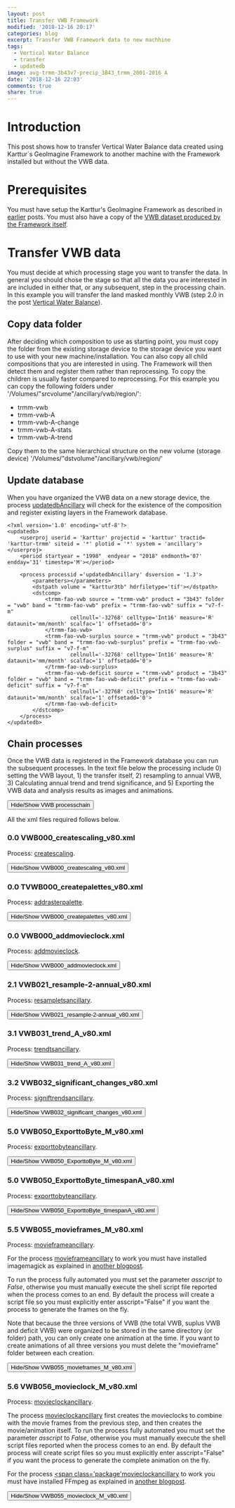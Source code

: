 ```yaml
---
layout: post
title: Transfer VWB Framework
modified: '2018-12-16 20:17'
categories: blog
excerpt: Transfer VWB Framework data to new machhine
tags:
  - Vertical Water Balance
  - transfer
  - updatedb
image: avg-trmm-3b43v7-precip_3B43_trmm_2001-2016_A
date: '2018-12-16 22:03'
comments: true
share: true
---
```

<script src="https://karttur.github.io/common/assets/js/karttur/togglediv.js"></script>
# Introduction

This post shows how to transfer Vertical Water Balance data created using Karttur´s GeoImagine Framework to another machine with the Framework installed but without the VWB data.

# Prerequisites

You must have setup the Karttur's GeoImagine Framework as described in [earlier](../blog-import-project-eclipse/) posts. You must also have a copy of the [VWB dataset produced by the Framework itself](../blog-VWB/).  

# Transfer VWB data

You must decide at which processing stage you want to transfer the data. In general you should chose the stage so that all the data you are interested in are included in either that, or any subsequent, step in the processing chain. In this example you will transfer the land masked monthly VWB (step 2.0 in the post [Vertical Water Balance](../blog-VWB/)).

## Copy data folder

After deciding which composition to use as starting point, you must copy the folder from the existing storage device to the storage device you want to use with your new machine/installation. You can also copy all child compositions that you are interested in using. The Framework will then detect them and register them rather than reprocessing. To copy the children is usually faster compared to reprocessing. For this example you can copy the following folders under '/Volumes/"srcvolume"/ancillary/vwb/region/':

- trmm-vwb
- trmm-vwb-A
- trmm-vwb-A-change
- trmm-vwb-A-stats
- trmm-vwb-A-trend

Copy them to the same hierarchical structure on the new volume (storage device) '/Volumes/"dstvolume"/ancillary/vwb/region/'

## Update database

When you have organized the VWB data on a new storage device, the process [<span class='package'>updatedbAncillary</span>](../../subprocess/subproc-updatedbAncillary/) will check for the existence of the composition and register existing layers in the Framework database.

```
<?xml version='1.0' encoding='utf-8'?>
<updatedb>
	<userproj userid = 'karttur' projectid = 'karttur' tractid= 'karttur-trmm' siteid = '*' plotid = '*' system = 'ancillary'></userproj>
	<period startyear = "1998"  endyear = "2018" endmonth='07' endday='31' timestep='M'></period>

	<process processid ='updatedbAncillary' dsversion = '1.3'>
		<parameters></parameters>
		<dstpath volume = "karttur3tb" hdrfiletype='tif'></dstpath>
		<dstcomp>
			<trmm-fao-vwb source = "trmm-vwb" product = "3b43" folder = "vwb" band = "trmm-fao-vwb" prefix = "trmm-fao-vwb" suffix = "v7-f-m"
					cellnull='-32768' celltype='Int16' measure='R' dataunit='mm/month' scalfac='1' offsetadd='0'>
			</trmm-fao-vwb>
			<trmm-fao-vwb-surplus source = "trmm-vwb" product = "3b43" folder = "vwb" band = "trmm-fao-vwb-surplus" prefix = "trmm-fao-vwb-surplus" suffix = "v7-f-m"
					cellnull='-32768' celltype='Int16' measure='R' dataunit='mm/month' scalfac='1' offsetadd='0'>
			</trmm-fao-vwb-surplus>
			<trmm-fao-vwb-deficit source = "trmm-vwb" product = "3b43" folder = "vwb" band = "trmm-fao-vwb-deficit" prefix = "trmm-fao-vwb-deficit" suffix = "v7-f-m"
					cellnull='-32768' celltype='Int16' measure='R' dataunit='mm/month' scalfac='1' offsetadd='0'>
			</trmm-fao-vwb-deficit>
		</dstcomp>
	</process>
</updatedb>
```

## Chain processes

Once the VWB data is registered in the Framework database you can run the subsequent processes. In the text file below the processing include 0) setting the VWB layout, 1) the transfer itself, 2) resampling to annual VWB, 3) Calculating annual trend and trend significance, and 5) Exporting the VWB data and analysis results as images and animations.

<button id= "toggleprocesschain" onclick="hiddencode('processchain')">Hide/Show VWB processchain</button>

<div id="processchain" style="display:none">

{% capture text-capture %}
{% raw %}

```
##### VWB TRANSFER #####

#Uncomment the processes you want to run by removing the "#"

# 0.0 Create scaling
#VWB000_createscaling_v80.xml

# 0.0 Create palettes
#VWB000_createpalettes_v80.xml

# 0.0 Add movieclock
#VWB000_addmovieclock.xml

# 1.3 Update db
#VWB013_udatedb_v80.xml

# 2.1 Resample to annual
#VWB021_resample-2-annual_v80.xml

# 3.1 Annual trend
#VWB031_trend_A_v80.xml

# 3.2 Get regions with significant trends
#VWB032_significant_changes_v80.xml

# 5.0 Export to byte with colored palettes
#VWB050_ExporttoByte_M_v80.xml
#VWB050_ExporttoByte_VWB-timespanA_v80.xml

# 5.5 Create movieframes
# For fully automated processing you need to set parameter "asscript" to False
#VWB055_movieframes_M_v80.xml
#If you set the parameter "asscript" to True (= default),
#you have to execute the shell script file reported by the process
#"volume"/movieclock/export/trmm-vwb/region/vwb/trmm/movieframes/movieframes_trmm-fao-vwb.sh

# 5.6 Create movieclock
# For fully automated processing you need to set parameter "asscript" to False
#VWB056_movieclock_M_v80.xml
#If you set the parameter "asscript" to True (= default),
#you have to execute the shell script file reported by the process
#"volume"/movieclock/export/trmm-vwb/region/vwb/trmm/frames/frame_trmm-fao-vwb.sh
#"volume"/movieclock/export/trmm-vwb/region/vwb/trmm/movie/movie_trmm-fao-vwb.sh
```
{% endraw %}
{% endcapture %}
{% include widgets/toggle-code.html  toggle-text=text-capture  %}
</div>

All the xml files required follows below.

### 0.0 VWB000_createscaling_v80.xml

Process: [<span class='package'>createscaling</span>](../../subprocess/subproc-createscaling/).

<button id= "togglecreatescaling" onclick="hiddencode('createscaling')">Hide/Show VWB000_createscaling_v80.xml</button>

<div id="createscaling" style="display:none">

{% capture text-capture %}
{% raw %}

```
<?xml version='1.0' encoding='utf-8'?>
<scaling>
	<userproj userid = 'karttur' projectid = 'karttur' tractid= 'karttur' siteid = '*' plotid = '*' system = 'system'></userproj>

	<!-- Create scaling -->

	<!-- VWB monthly -->
	<process processid = 'createscaling' version = '1.3'>
		<overwrite>True</overwrite>
		<parameters power = '0.75' scalefac='0.8' mirror0='True'></parameters>		
		<comp id = '1' source = "trmm-vwb" product = "3b43" folder = "vwb" band = "trmm-fao-vwb" prefix = "trmm-fao-vwb" suffix = "v7-f-m"></comp>    	
		<comp id = '2' source = "trmm-vwb" product = "3b43" folder = "vwb" band = "trmm-fao-vwb-surplus" prefix = "trmm-fao-vwb-surplus" suffix = "v7-f-m"></comp>
		<comp id = '3' source = "trmm-vwb" product = "3b43" folder = "vwb" band = "trmm-fao-vwb-deficit" prefix = "trmm-fao-vwb-deficit" suffix = "v7-f-m"></comp>
	</process>

	<!-- VWB annual -->
	<process processid = 'createscaling' version = '1.3'>
		<overwrite>True</overwrite>
		<parameters power = '0.75' scalefac='0.15' mirror0='True'></parameters>		
		<comp id = '1' source = "trmm-vwb" product = "3b43" folder = "vwb-A-stats" band = "avg-trmm-fao-vwb" prefix = "avg-trmm-fao-vwb" suffix = "v7-f-m"></comp>    	
		<comp id = '2' source = "trmm-vwb" product = "3b43" folder = "vwb-A-stats" band = "avg-trmm-fao-vwb-surplus" prefix = "avg-trmm-fao-vwb-surplus" suffix = "v7-f-m-A"></comp>    	
		<comp id = '3' source = "trmm-vwb" product = "3b43" folder = "vwb-A-stats" band = "avg-trmm-fao-vwb-deficit" prefix = "avg-trmm-fao-vwb-deficit" suffix = "v7-f-m-A"></comp>
		<comp id = '4' source = "trmm-vwb" product = "3b43" folder = "vwb-A-trend" band = "ols-ic-trmm-fao-vwb" prefix = "ols-ic-trmm-fao-vwb" suffix = "v7-f-m"></comp>    	
		<comp id = '5' source = "trmm-vwb" product = "3b43" folder = "vwb-A-trend" band = "ols-ic-trmm-fao-vwb-surplus" prefix = "ols-ic-trmm-fao-vwb-surplus" suffix = "v7-f-m-A"></comp>    	
		<comp id = '6' source = "trmm-vwb" product = "3b43" folder = "vwb-A-trend" band = "ols-ic-trmm-fao-vwb-deficit" prefix = "ols-ic-trmm-fao-vwb-deficit" suffix = "v7-f-m-A"></comp>
		<comp id = '7' source = "trmm-vwb" product = "3b43" folder = "vwb-A-trend" band = "ts-ic-trmm-fao-vwb" prefix = "ts-ic-trmm-fao-vwb" suffix = "v7-f-m"></comp>    	
		<comp id = '8' source = "trmm-vwb" product = "3b43" folder = "vwb-A-trend" band = "ts-ic-trmm-fao-vwb-surplus" prefix = "ts-ic-trmm-fao-vwb-surplus" suffix = "v7-f-m-A"></comp>    	
		<comp id = '9' source = "trmm-vwb" product = "3b43" folder = "vwb-A-trend" band = "ts-ic-trmm-fao-vwb-deficit" prefix = "ts-ic-trmm-fao-vwb-deficit" suffix = "v7-f-m-A"></comp>
	</process>

	<!-- VWB annual std and rmse -->
	<process processid = 'createscaling' version = '1.3'>
		<overwrite>True</overwrite>
		<parameters power = '0.75' scalefac='0.8' mirror0='True'></parameters>		
		<comp id = '1' source = "trmm-vwb" product = "3b43" folder = "vwb-A-stats" band = "std-trmm-fao-vwb" prefix = "avg-trmm-fao-vwb" suffix = "v7-f-m"></comp>    	
		<comp id = '2' source = "trmm-vwb" product = "3b43" folder = "vwb-A-stats" band = "std-trmm-fao-vwb-surplus" prefix = "avg-trmm-fao-vwb-surplus" suffix = "v7-f-m-A"></comp>    	
		<comp id = '3' source = "trmm-vwb" product = "3b43" folder = "vwb-A-stats" band = "std-trmm-fao-vwb-deficit" prefix = "avg-trmm-fao-vwb-deficit" suffix = "v7-f-m-A"></comp>
		<comp id = '4' source = "trmm-vwb" product = "3b43" folder = "vwb-A-trend" band = "ols-rmse-trmm-fao-vwb" prefix = "avg-trmm-fao-vwb" suffix = "v7-f-m"></comp>    	
		<comp id = '5' source = "trmm-vwb" product = "3b43" folder = "vwb-A-trend" band = "ols-rmse-trmm-fao-vwb-surplus" prefix = "avg-trmm-fao-vwb-surplus" suffix = "v7-f-m-A"></comp>    	
		<comp id = '6' source = "trmm-vwb" product = "3b43" folder = "vwb-A-trend" band = "ols-rmse-trmm-fao-vwb-deficit" prefix = "avg-trmm-fao-vwb-deficit" suffix = "v7-f-m-A"></comp>
	</process>

	<!-- VWB mannkendall Z-->
	<process processid = 'createscaling' version = '1.3'>
		<overwrite>True</overwrite>
		<parameters scalefac='40' offsetadd='125' ></parameters>			
		<comp id = '1' source = "trmm-vwb" product = "3b43" folder = "vwb-A-trend" band = "mk-z-trmm-fao-vwb" prefix = "mk-z-trmm-fao-vwb" suffix = "v7-f-A"></comp>
		<comp id = '2' source = "trmm-vwb" product = "3b43" folder = "vwb-A-trend" band = "mk-z-trmm-fao-vwb-surplus" prefix = "mk-z-trmm-fao-vwb-surplus" suffix = "v7-f-m-A"></comp>
		<comp id = '3' source = "trmm-vwb" product = "3b43" folder = "vwb-A-trend" band = "mk-z-trmm-fao-vwb-deficit" prefix = "mk-z-trmm-fao-vwb-deficit" suffix = "v7-f-m-A"></comp>
	</process>

	<!-- VWB r2-->
	<process processid = 'createscaling' version = '1.3'>
		<overwrite>True</overwrite>
		<parameters scalefac='100'></parameters>			
		<comp id = '1' source = "trmm-vwb" product = "3b43" folder = "vwb-A-trend" band = "ols-r2-trmm-fao-vwb" prefix = "ols-r2-trmm-fao-vwb" suffix = "v7-f-A"></comp>
		<comp id = '2' source = "trmm-vwb" product = "3b43" folder = "vwb-A-trend" band = "ols-r2-trmm-fao-vwb-surplus" prefix = "ols-r2-trmm-fao-vwb-surplus" suffix = "v7-f-m-A"></comp>
		<comp id = '3' source = "trmm-vwb" product = "3b43" folder = "vwb-A-trend" band = "ols-r2-trmm-fao-vwb-deficit" prefix = "ols-r2-trmm-fao-vwb-deficit" suffix = "v7-f-m-A"></comp>
	</process>

	<!-- VWB slope mm/year-->
	<process processid = 'createscaling' version = '1.3'>
		<overwrite>True</overwrite>
		<parameters mirror0='True' power='0.75' scalefac='2'></parameters>
		<comp id = '1' source = "trmm-vwb" product = "3b43" folder = "vwb-A-trend" band = "ts-mdsl-trmm-fao-vwb" prefix = "ts-mdsl-trmm-fao-vwb" suffix = "v7-f-m-A"></comp>
		<comp id = '2' source = "trmm-vwb" product = "3b43" folder = "vwb-A-trend" band = "ts-losl-trmm-fao-vwb" prefix = "ts-losl-ttrmm-fao-vwb" suffix = "v7-f-m-A"></comp>
		<comp id = '3' source = "trmm-vwb" product = "3b43" folder = "vwb-A-trend" band = "ts-hisl-trmm-fao-vwb" prefix = "ts-hisl-ttrmm-fao-vwb" suffix = "v7-f-m-A"></comp>
		<comp id = '4' source = "trmm-vwb" product = "3b43" folder = "vwb-A-trend" band = "ols-sl-trmm-fao-vwb" prefix = "ols-sl-trmm-fao-vwb" suffix = "v7-f-m-A"></comp>    	
		<comp id = '5' source = "trmm-vwb" product = "3b43" folder = "vwb-A-trend" band = "ts-mdsl-trmm-fao-vwb-deficit" prefix = "ts-mdsl-trmm-fao-vwb-deficit" suffix = "v7-f-m-A"></comp>
		<comp id = '6' source = "trmm-vwb" product = "3b43" folder = "vwb-A-trend" band = "ts-losl-trmm-fao-vwb-deficit" prefix = "ts-losl-ttrmm-fao-vwb-deficit" suffix = "v7-f-m-A"></comp>
		<comp id = '7' source = "trmm-vwb" product = "3b43" folder = "vwb-A-trend" band = "ts-hisl-trmm-fao-vwb-deficit" prefix = "ts-hisl-ttrmm-fao-vwb-deficit" suffix = "v7-f-m-A"></comp>
		<comp id = '8' source = "trmm-vwb" product = "3b43" folder = "vwb-A-trend" band = "ols-sl-trmm-fao-vwb-deficit" prefix = "ols-sl-trmm-fao-vwb-deficit" suffix = "v7-f-m-A"></comp>
		<comp id = '9' source = "trmm-vwb" product = "3b43" folder = "vwb-A-trend" band = "ts-mdsl-trmm-fao-vwb-surplus" prefix = "ts-mdsl-trmm-fao-vwb-surplus" suffix = "v7-f-m-A"></comp>
		<comp id = '10' source = "trmm-vwb" product = "3b43" folder = "vwb-A-trend" band = "ts-losl-trmm-fao-vwb-surplus" prefix = "ts-losl-ttrmm-fao-vwb-surplus" suffix = "v7-f-m-A"></comp>
		<comp id = '11' source = "trmm-vwb" product = "3b43" folder = "vwb-A-trend" band = "ts-hisl-trmm-fao-vwb-surplus" prefix = "ts-hisl-ttrmm-fao-vwb-surplus" suffix = "v7-f-m-A"></comp>
		<comp id = '12' source = "trmm-vwb" product = "3b43" folder = "vwb-A-trend" band = "ols-sl-trmm-fao-vwb-surplus" prefix = "ols-sl-trmm-fao-vwb-surplus" suffix = "v7-f-m-A"></comp>
	</process>

	<!-- VWB change -->
	<process processid = 'createscaling' version = '1.3'>
		<overwrite>True</overwrite>
		<parameters power='0.75' scalefac='0.3' mirror0='True'></parameters>
		<comp id = '1' source = "trmm-vwb" product = "3b43" folder = "vwb-A-change" band = "trmm-fao-vwb-change" prefix = "trmm-fao-vwb-change" suffix = "model-v7-f-m-A"></comp>
		<comp id = '2' source = "trmm-vwb" product = "3b43" folder = "vwb-A-change" band = "trmm-fao-vwb-surplus-change" prefix = "trmm-fao-vwb-surplus-change" suffix = "model-v7-f-m-A"></comp>
		<comp id = '3' source = "trmm-vwb" product = "3b43" folder = "vwb-A-change" band = "trmm-fao-vwb-deficit-change" prefix = "trmm-fao-vwb-deficit-change" suffix = "model-v7-f-m-A"></comp>
	</process>

	<!-- VWB change -->
	<process processid = 'createscaling' version = '1.3'>
		<overwrite>True</overwrite>
		<parameters power='0.75' scalefac='3' mirror0='True'></parameters>
		<comp id = '1' source = "trmm" product = "3b43" folder = "vwb-A-change" band = "trmm-fao-vwb-delta" prefix = "trmm-fao-vwb-delta" suffix = "slope@p-v7-f-m-A"></comp>
		<comp id = '2' source = "trmm" product = "3b43" folder = "vwb-A-change" band = "trmm-fao-vwb-surplus-delta" prefix = "trmm-fao-vwb-surplus-delta" suffix = "slope@p-v7-f-m-A"></comp>
		<comp id = '3' source = "trmm" product = "3b43" folder = "vwb-A-change" band = "trmm-fao-vwb-deficit-delta" prefix = "trmm-fao-vwb-deficit-delta" suffix = "slope@p-v7-f-m-A"></comp>
	</process>
</scaling>
```
{% endraw %}
{% endcapture %}
{% include widgets/toggle-code.html  toggle-text=text-capture  %}
</div>

### 0.0 TVWB000_createpalettes_v80.xml

Process: [<span class='package'>addrasterpalette</span>](../../subprocess/subproc-addrasterpalette/).

<button id= "togglecreatepalettes" onclick="hiddencode('createpalettes')">Hide/Show VWB000_createpalettes_v80.xml</button>

<div id="createpalettes" style="display:none">

{% capture text-capture %}
{% raw %}
```
<?xml version='1.0' encoding='utf-8'?>
<palette>
	<userproj userid = 'karttur' projectid = 'karttur' tractid= 'karttur' siteid = '*' plotid = '*' system = 'system'></userproj>

	<!-- addrasterpalette VWB-->
	<process processid = 'addrasterpalette'>
		<overwrite>Y</overwrite>
		<delete>N</delete>
		<parameters compid= 'NA' palette = 'vwb'>
			<setcolor id = '0' red = '103' green ='0' blue='31' alpha ='0' label='strongly neg' hint='strongly significant negative trend' ></setcolor>			
			<setcolor id = '25' red = '178' green ='24' blue='43' alpha ='0' label='neg' hint='significant negative' ></setcolor>			
			<setcolor id = '50' red = '214' green ='96' blue='77' alpha ='0' label='non significant' hint='non significant negative trend' ></setcolor>			
			<setcolor id = '75' red = '244' green ='165' blue='130' alpha ='0' label='no trend' hint='no trend' ></setcolor>
			<setcolor id = '100' red = '253' green ='219' blue='199' alpha ='0' label='non significant' hint='non significant positive trend' ></setcolor>
			<setcolor id = '125' red = '224' green ='224' blue='224' alpha ='0' label='max npv' hint='strongly significant positive trend' ></setcolor>
			<setcolor id = '150' red = '202' green ='219' blue='253' alpha ='0' label='strongly neg' hint='strongly significant negative trend' ></setcolor>			
			<setcolor id = '175' red = '146' green ='197' blue='222' alpha ='0' label='neg' hint='significant negative' ></setcolor>			
			<setcolor id = '200' red = '67' green ='147' blue='195' alpha ='0' label='non significant' hint='non significant negative trend' ></setcolor>			
			<setcolor id = '225' red = '33' green ='102' blue='173' alpha ='0' label='no trend' hint='no trend' ></setcolor>
			<setcolor id = '250' red = '5' green ='48' blue='97' alpha ='0' label='non significant' hint='non significant positive trend' ></setcolor>
			<setcolor id = '253' red = '245' green ='237' blue='182' alpha ='0' label='unused' hint='NA' ></setcolor>
			<setcolor id = '254' red = '32' green ='32' blue='32' alpha ='255' label='frame' hint='frame' ></setcolor>
			<setcolor id = '255' red = '250' green ='250' blue='250' alpha ='255' label='255' hint='no data' ></setcolor>
		</parameters>			
	</process>

	<process processid = 'addrasterpalette'>
		<overwrite>Y</overwrite>
		<delete>N</delete>
		<parameters compid= 'NA' palette = 'vwbinvert'>
			<setcolor id = '250' red = '103' green ='0' blue='31' alpha ='0' label='strongly neg' hint='strongly significant negative trend' ></setcolor>			
			<setcolor id = '225' red = '178' green ='24' blue='43' alpha ='0' label='neg' hint='significant negative' ></setcolor>			
			<setcolor id = '200' red = '214' green ='96' blue='77' alpha ='0' label='non significant' hint='non significant negative trend' ></setcolor>			
			<setcolor id = '175' red = '244' green ='165' blue='130' alpha ='0' label='no trend' hint='no trend' ></setcolor>
			<setcolor id = '150' red = '253' green ='219' blue='199' alpha ='0' label='non significant' hint='non significant positive trend' ></setcolor>
			<setcolor id = '125' red = '224' green ='224' blue='224' alpha ='0' label='max npv' hint='strongly significant positive trend' ></setcolor>
			<setcolor id = '100' red = '202' green ='219' blue='253' alpha ='0' label='strongly neg' hint='strongly significant negative trend' ></setcolor>			
			<setcolor id = '75' red = '146' green ='197' blue='222' alpha ='0' label='neg' hint='significant negative' ></setcolor>			
			<setcolor id = '50' red = '67' green ='147' blue='195' alpha ='0' label='non significant' hint='non significant negative trend' ></setcolor>			
			<setcolor id = '25' red = '33' green ='102' blue='173' alpha ='0' label='no trend' hint='no trend' ></setcolor>
			<setcolor id = '0' red = '5' green ='48' blue='97' alpha ='0' label='non significant' hint='non significant positive trend' ></setcolor>
			<setcolor id = '253' red = '245' green ='237' blue='182' alpha ='0' label='unused' hint='NA' ></setcolor>
			<setcolor id = '254' red = '32' green ='32' blue='32' alpha ='255' label='frame' hint='frame' ></setcolor>
			<setcolor id = '255' red = '250' green ='250' blue='250' alpha ='255' label='255' hint='no data' ></setcolor>
		</parameters>			
	</process>

	<process processid = 'addrasterpalette'>
		<overwrite>Y</overwrite>
		<delete>N</delete>
		<parameters compid= 'NA' palette = 'VWBdeficit'>
			<setcolor id = '0' red = '224' green ='224' blue='224' alpha ='0' label='max npv' hint='strongly significant positive trend' ></setcolor>
			<setcolor id = '50' red = '253' green ='219' blue='199' alpha ='0' label='non significant' hint='non significant positive trend' ></setcolor>
			<setcolor id = '100' red = '244' green ='165' blue='130' alpha ='0' label='no trend' hint='no trend' ></setcolor>
			<setcolor id = '150' red = '214' green ='96' blue='77' alpha ='0' label='non significant' hint='non significant negative trend' ></setcolor>			
			<setcolor id = '200' red = '178' green ='24' blue='43' alpha ='0' label='neg' hint='significant negative' ></setcolor>			
			<setcolor id = '250' red = '103' green ='0' blue='31' alpha ='0' label='strongly neg' hint='strongly significant negative trend' ></setcolor>																				
			<setcolor id = '253' red = '245' green ='237' blue='182' alpha ='0' label='dry (0)' hint='completely dry' ></setcolor>
			<setcolor id = '254' red = '32' green ='32' blue='32' alpha ='255' label='frame' hint='frame' ></setcolor>
			<setcolor id = '255' red = '0' green ='0' blue='0' alpha ='255' label='255' hint='no data' ></setcolor>
		</parameters>			
	</process>

	<process processid = 'addrasterpalette'>
		<overwrite>Y</overwrite>
		<delete>N</delete>
		<parameters compid= 'NA' palette = 'VWBsurplus'>
			<setcolor id = '0' red = '224' green ='224' blue='224' alpha ='0' label='max npv' hint='strongly significant positive trend' ></setcolor>
			<setcolor id = '50' red = '202' green ='219' blue='253' alpha ='0' label='strongly neg' hint='strongly significant negative trend' ></setcolor>			
			<setcolor id = '100' red = '146' green ='197' blue='222' alpha ='0' label='neg' hint='significant negative' ></setcolor>			
			<setcolor id = '150' red = '67' green ='147' blue='195' alpha ='0' label='non significant' hint='non significant negative trend' ></setcolor>			
			<setcolor id = '200' red = '33' green ='102' blue='173' alpha ='0' label='no trend' hint='no trend' ></setcolor>
			<setcolor id = '250' red = '5' green ='48' blue='97' alpha ='0' label='non significant' hint='non significant positive trend' ></setcolor>
			<setcolor id = '253' red = '245' green ='237' blue='182' alpha ='0' label='dry (0)' hint='completely dry' ></setcolor>
			<setcolor id = '254' red = '32' green ='32' blue='32' alpha ='255' label='frame' hint='frame' ></setcolor>
			<setcolor id = '255' red = '0' green ='0' blue='0' alpha ='255' label='255' hint='no data' ></setcolor>
		</parameters>			
	</process>

	<process processid = 'addrasterpalette'>
		<overwrite>Y</overwrite>
		<delete>N</delete>
		<parameters compid= 'NA' palette = 'VWBstd'>
			<setcolor id = '0' red = '224' green ='224' blue='224' alpha ='0' label='max npv' hint='strongly significant positive trend' ></setcolor>
			<setcolor id = '50' red = '202' green ='219' blue='253' alpha ='0' label='strongly neg' hint='strongly significant negative trend' ></setcolor>			
			<setcolor id = '100' red = '146' green ='197' blue='222' alpha ='0' label='neg' hint='significant negative' ></setcolor>			
			<setcolor id = '150' red = '67' green ='147' blue='195' alpha ='0' label='non significant' hint='non significant negative trend' ></setcolor>			
			<setcolor id = '200' red = '33' green ='102' blue='173' alpha ='0' label='no trend' hint='no trend' ></setcolor>
			<setcolor id = '250' red = '5' green ='48' blue='97' alpha ='0' label='non significant' hint='non significant positive trend' ></setcolor>
			<setcolor id = '253' red = '245' green ='237' blue='182' alpha ='0' label='dry (0)' hint='completely dry' ></setcolor>
			<setcolor id = '254' red = '32' green ='32' blue='32' alpha ='255' label='frame' hint='frame' ></setcolor>
			<setcolor id = '255' red = '0' green ='0' blue='0' alpha ='255' label='255' hint='no data' ></setcolor>
		</parameters>			
	</process>

</palette>
```
{% endraw %}
{% endcapture %}
{% include widgets/toggle-code.html  toggle-text=text-capture  %}
</div>

### 0.0 VWB000_addmovieclock.xml

Process: [<span class='package'>addmovieclock</span>](../../subprocess/subproc-addmovieclock/).

<button id= "toggleaddmovieclock" onclick="hiddencode('addmovieclock')">Hide/Show VWB000_addmovieclock.xml</button>

<div id="addmovieclock" style="display:none">

{% capture text-capture %}
{% raw %}

```
<?xml version='1.0' encoding='utf-8'?>
<movieclock>
	<userproj userid = 'karttur' projectid = 'karttur' tractid= 'karttur' siteid = '*' plotid = '*' system = 'system'></userproj>
	<path></path>

	<!--  Add movieclock -->
	<process processid = 'addmovieclock'>
		<overwrite>Y</overwrite>
		<delete>N</delete>
		<parameters name = 'vwb'>
		</parameters>
	</process>
</movieclock>
```
{% endraw %}
{% endcapture %}
{% include widgets/toggle-code.html  toggle-text=text-capture  %}
</div>

### 2.1 VWB021_resample-2-annual_v80.xml

Process: [<span class='package'>resampletsancillary</span>](../../subprocess/subproc-resampletsancillary/).

<button id= "togglearesamplets" onclick="hiddencode('resamplets')">Hide/Show VWB021_resample-2-annual_v80.xml</button>

<div id="resamplets" style="display:none">

{% capture text-capture %}
{% raw %}
```
<?xml version='1.0' encoding='utf-8'?>
<runprocess>

	<userproj userid = 'karttur' projectid = 'karttur' tractid= 'karttur-trmm' siteid = '*' plotid = '*' system = 'ancillary'></userproj>
	<period startyear = "1998" endyear = "2017" timestep='M'></period>

	<!-- Resample to annual-->
	<process processid = 'resampletsancillary' version = '1.3'>
		<overwrite>False</overwrite>
		<parameters method = 'sum' targettimestep = 'A' ></parameters>
		<srcpath volume = "karttur3tb" hdrfiletype = 'tif' datfiletype = 'tif'></srcpath>
		<dstpath volume = "karttur3tb" hdrfiletype = 'tif' datfiletype = 'tif'></dstpath>
		<srccomp>
			<trmm-fao-vwb source = "trmm-vwb" product = "3b43" folder = "vwb" band = "trmm-fao-vwb" prefix = "trmm-fao-vwb" suffix = "v7-f-m" timestep='M'>
			</trmm-fao-vwb>
		</srccomp>
		<dstcomp>
			<trmm-fao-vwb band = "trmm-fao-vwb" suffix = "auto" dataunit = 'mm/yr' timestep='A'>
			</trmm-fao-vwb>
		</dstcomp>
	</process>

	<!-- Resample to annual-->
	<process processid = 'resampletsancillary' version = '1.3'>
		<overwrite>False</overwrite>
		<parameters method = 'sum' targettimestep = 'A' ></parameters>
		<srcpath volume = "karttur3tb" hdrfiletype = 'tif' datfiletype = 'tif'></srcpath>
		<dstpath volume = "karttur3tb" hdrfiletype = 'tif' datfiletype = 'tif'></dstpath>
		<srccomp>
			<trmm-fao-vwb-surplus source = "trmm-vwb" product = "3b43" folder = "vwb" band = "trmm-fao-vwb-surplus" prefix = "trmm-fao-vwb-surplus" suffix = "v7-f-m" timestep='M'>
			</trmm-fao-vwb-surplus>
		</srccomp>
		<dstcomp>
			<trmm-fao-vwb-surplus band = "trmm-fao-vwb-surplus" suffix = "auto" dataunit = 'mm/yr' timestep='A'>
			</trmm-fao-vwb-surplus>
		</dstcomp>
	</process>

	<!-- Resample to annual-->
	<process processid = 'resampletsancillary' version = '1.3'>
		<overwrite>False</overwrite>
		<parameters method = 'sum' targettimestep = 'A' ></parameters>
		<srcpath volume = "karttur3tb" hdrfiletype = 'tif' datfiletype = 'tif'></srcpath>
		<dstpath volume = "karttur3tb" hdrfiletype = 'tif' datfiletype = 'tif'></dstpath>
		<srccomp>
			<trmm-fao-vwb-deficit source = "trmm-vwb" product = "3b43" folder = "vwb" band = "trmm-fao-vwb-deficit" prefix = "trmm-fao-vwb-deficit" suffix = "v7-f-m" timestep='M'>
			</trmm-fao-vwb-deficit>
		</srccomp>
		<dstcomp>
			<trmm-fao-vwb-deficit band = "trmm-fao-vwb-deficit" suffix = "auto" dataunit = 'mm/yr' timestep='A'>
			</trmm-fao-vwb-deficit>
		</dstcomp>
	</process>

</runprocess>
```
{% endraw %}
{% endcapture %}
{% include widgets/toggle-code.html  toggle-text=text-capture  %}
</div>

### 3.1 VWB031_trend_A_v80.xml

Process: [<span class='package'>trendtsancillary</span>](../../subprocess/subproc-trendtsancillary/).

<button id= "toggletrendts" onclick="hiddencode('trendts')">Hide/Show VWB031_trend_A_v80.xml</button>

<div id="trendts" style="display:none">

{% capture text-capture %}
{% raw %}
```
<?xml version='1.0' encoding='utf-8'?>
<trendts>
	<userproj userid = 'karttur' projectid = 'karttur' tractid= 'karttur-trmm' siteid = '*' plotid = '*' system = 'ancillary'></userproj>
	<period startyear = "1998" endyear = "2017" timestep='A'></period>

	<!-- seasonaltrendcorr annual indexes and trends-->
	<process processid = 'trendtsancillary' version = '1.3'>
		<parameters method = 'avg' ></parameters>
		<srcpath volume = "karttur3tb" hdrfiletype = 'tif' datfiletype = 'tif'></srcpath>
		<dstpath volume = "karttur3tb" hdrfiletype = 'tif' datfiletype = 'tif'></dstpath>
		<srccomp>
			<trmm-fao-vwb source = "trmm-vwb" product = "3b43" folder = "vwb-A" band = "trmm-fao-vwb" prefix = "trmm-fao-vwb" suffix = "v7-f-m-A">
			</trmm-fao-vwb>
		</srccomp>
		<stats id = 'avg' band = "avg"></stats>
		<stats id= 'std' band = "std"></stats>
		<stats id= 'mk' band = "mk"></stats>
		<stats id= 'ols' band = "ols"></stats>
	</process>

	<!-- seasonaltrendcorr annual indexes and trends-->
	<process processid = 'trendtsancillary' version = '1.3'>
		<parameters method = 'avg' ></parameters>
		<srcpath volume = "karttur3tb" hdrfiletype = 'tif' datfiletype = 'tif'></srcpath>
		<dstpath volume = "karttur3tb" hdrfiletype = 'tif' datfiletype = 'tif'></dstpath>
		<srccomp>
			<trmm-fao-vwb-surplus source = "trmm-vwb" product = "3b43" folder = "vwb-A" band = "trmm-fao-vwb-surplus" prefix = "trmm-fao-vwb-surplus" suffix = "v7-f-m-A">
			</trmm-fao-vwb-surplus>
		</srccomp>
		<stats id = 'avg' band = "avg"></stats>
		<stats id= 'std' band = "std"></stats>
		<stats id= 'mk' band = "mk"></stats>
		<stats id= 'ols' band = "ols"></stats>
	</process>

	<!-- seasonaltrendcorr annual indexes and trends-->
	<process processid = 'trendtsancillary' version = '1.3'>
		<parameters method = 'avg' ></parameters>
		<srcpath volume = "karttur3tb" hdrfiletype = 'tif' datfiletype = 'tif'></srcpath>
		<dstpath volume = "karttur3tb" hdrfiletype = 'tif' datfiletype = 'tif'></dstpath>
		<srccomp>
			<trmm-fao-vwb-deficit source = "trmm-vwb" product = "3b43" folder = "vwb-A" band = "trmm-fao-vwb-deficit" prefix = "trmm-fao-vwb-deficit" suffix = "v7-f-m-A">
			</trmm-fao-vwb-deficit>
		</srccomp>
		<stats id = 'avg' band = "avg"></stats>
		<stats id= 'std' band = "std"></stats>
		<stats id= 'mk' band = "mk"></stats>
		<stats id= 'ols' band = "ols"></stats>
	</process>

</trendts>

```
{% endraw %}
{% endcapture %}
{% include widgets/toggle-code.html  toggle-text=text-capture  %}
</div>

### 3.2 VWB032_significant_changes_v80.xml

Process: [<span class='package'>signiftrendsancillary</span>](../../subprocess/subproc-signiftrendsancillary/).

<button id= "togglesignif" onclick="hiddencode('signif')">Hide/Show VWB032_significant_changes_v80.xml</button>

<div id="signif" style="display:none">

{% capture text-capture %}
{% raw %}
```
<?xml version='1.0' encoding='utf-8'?>
<signifchange>
	<userproj userid = 'karttur' projectid = 'karttur' tractid= 'karttur-trmm' siteid = '*' plotid = '*' system = 'ancillary'></userproj>
	<period startyear = "1998" endyear = "2017" timestep='timespan-A'></period>

	<!-- Identify cells with significant changes -->
	<process processid = 'signiftrendsancillary' version = '1.3'>
		<parameters basename='trmm-fao-vwb' threshold = '1.96'></parameters>
		<srcpath volume = "karttur3tb" hdrfiletype = 'tif' datfiletype = 'tif'></srcpath>
		<dstpath volume = "karttur3tb" hdrfiletype = 'tif' datfiletype = 'tif'></dstpath>
		<srccomp>
			<mk-z-trmm-fao-vwb id = 'significance' source = "trmm-vwb" product = "3b43" folder = "vwb-A-trend" band = "mk-z-trmm-fao-vwb" prefix = "mk-z-trmm-fao-vwb" suffix = "v7-f-m-A">
			</mk-z-trmm-fao-vwb>
			<ts-mdsl-trmm-fao-vwb id = 'slope' source = "trmm-vwb" product = "3b43" folder = "vwb-A-trend" band = "ts-mdsl-trmm-fao-vwb" prefix = "ts-mdsl-trmm-fao-vwb" suffix = "v7-f-m-A">
			</ts-mdsl-trmm-fao-vwb>
			<ts-ic-trmm-fao-vwb id = 'intercept' source = "trmm-vwb" product = "3b43" folder = "vwb-A-trend" band = "ts-ic-trmm-fao-vwb" prefix = "ts-ic-trmm-fao-vwb" suffix = "v7-f-m-A">
			</ts-ic-trmm-fao-vwb>
		</srccomp>
	</process>

	<process processid = 'signiftrendsancillary' version = '1.3'>
		<parameters basename='trmm-fao-vwb-surplus' threshold = '1.96'></parameters>
		<srcpath volume = "karttur3tb" hdrfiletype = 'tif' datfiletype = 'tif'></srcpath>
		<dstpath volume = "karttur3tb" hdrfiletype = 'tif' datfiletype = 'tif'></dstpath>
		<srccomp>
			<mk-z-trmm-fao-vwb-surplus id = 'significance' source = "trmm-vwb" product = "3b43" folder = "vwb-A-trend" band = "mk-z-trmm-fao-vwb-surplus" prefix = "mk-z-trmm-fao-vwb-surplus" suffix = "v7-f-m-A">
			</mk-z-trmm-fao-vwb-surplus>
			<ts-mdsl-trmm-fao-vwb-surplus id = 'slope' source = "trmm-vwb" product = "3b43" folder = "vwb-A-trend" band = "ts-mdsl-trmm-fao-vwb-surplus" prefix = "ts-mdsl-trmm-fao-vwb-surplus" suffix = "v7-f-m-A">
			</ts-mdsl-trmm-fao-vwb-surplus>
			<ts-ic-trmm-fao-vwb-surplus id = 'intercept' source = "trmm-vwb" product = "3b43" folder = "vwb-A-trend" band = "ts-ic-trmm-fao-vwb-surplus" prefix = "ts-ic-trmm-fao-vwb-surplus" suffix = "v7-f-m-A">
			</ts-ic-trmm-fao-vwb-surplus>
		</srccomp>
	</process>

	<process processid = 'signiftrendsancillary' version = '1.3'>
		<parameters basename='trmm-fao-vwb-deficit' threshold = '1.96'></parameters>
		<srcpath volume = "karttur3tb" hdrfiletype = 'tif' datfiletype = 'tif'></srcpath>
		<dstpath volume = "karttur3tb" hdrfiletype = 'tif' datfiletype = 'tif'></dstpath>
		<srccomp>
			<mk-z-trmm-fao-vwb-deficit id = 'significance' source = "trmm-vwb" product = "3b43" folder = "vwb-A-trend" band = "mk-z-trmm-fao-vwb-deficit" prefix = "mk-z-trmm-fao-vwb-deficit" suffix = "v7-f-m-A">
			</mk-z-trmm-fao-vwb-deficit>
			<ts-mdsl-trmm-fao-vwb-deficit id = 'slope' source = "trmm-vwb" product = "3b43" folder = "vwb-A-trend" band = "ts-mdsl-trmm-fao-vwb-deficit" prefix = "ts-mdsl-trmm-fao-vwb-deficit" suffix = "v7-f-m-A">
			</ts-mdsl-trmm-fao-vwb-deficit>
			<ts-ic-trmm-fao-vwb-deficit id = 'intercept' source = "trmm-vwb" product = "3b43" folder = "vwb-A-trend" band = "ts-ic-trmm-fao-vwb-deficit" prefix = "ts-ic-trmm-fao-vwb-deficit" suffix = "v7-f-m-A">
			</ts-ic-trmm-fao-vwb-deficit>
		</srccomp>
	</process>

</signifchange>
```
{% endraw %}
{% endcapture %}
{% include widgets/toggle-code.html  toggle-text=text-capture  %}
</div>

### 5.0 VWB050_ExporttoByte_M_v80.xml

Process: [<span class='package'>exporttobyteancillary</span>](../../subprocess/subproc-exporttobyteancillary/).

<button id= "toggleexportm" onclick="hiddencode('exportm')">Hide/Show VWB050_ExporttoByte_M_v80.xml</button>

<div id="exportm" style="display:none">

{% capture text-capture %}
{% raw %}
```
<?xml version='1.0' encoding='utf-8'?>
<export>
	<userproj userid = 'karttur' projectid = 'karttur' tractid= 'karttur-trmm' siteid = '*' plotid = '*' system = 'ancillary'></userproj>
	<period startyear = "1998" endyear = "2018" endmonth ='7' endday = '31' timestep='M'></period>

	<!-- Export to byte with colored palettes -->
	<process processid = 'exporttobyteancillary' version = '1.3'>
		<overwrite>True</overwrite>
		<parameters palette= 'vwb'></parameters>
		<srcpath volume = "karttur3tb" hdrfiletype = 'tif' datfiletype = 'tif'></srcpath>
		<dstpath volume = "karttur3tb" hdrfiletype = 'tif' datfiletype = 'tif'></dstpath>
		<srccomp>
			<trmm-fao-vwb id = 'layer1' source = "trmm-vwb" product = "3b43" folder = "vwb" band = "trmm-fao-vwb" prefix = "trmm-fao-vwb" suffix = "v7-f-m">
			</trmm-fao-vwb>
			<trmm-fao-vwb-surplus id = 'layer2' source = "trmm-vwb" product = "3b43" folder = "vwb" band = "trmm-fao-vwb-surplus" prefix = "trmm-fao-vwb-surplus" suffix = "v7-f-m">
			</trmm-fao-vwb-surplus>
			<trmm-fao-vwb-deficit id = 'layer3' source = "trmm-vwb" product = "3b43" folder = "vwb" band = "trmm-fao-vwb-deficit" prefix = "trmm-fao-vwb-deficit" suffix = "v7-f-m">
			</trmm-fao-vwb-deficit>
		</srccomp>
	</process>
</export>
```
{% endraw %}
{% endcapture %}
{% include widgets/toggle-code.html  toggle-text=text-capture  %}
</div>

### 5.0 VWB050_ExporttoByte_timespanA_v80.xml

Process: [<span class='package'>exporttobyteancillary</span>](../../subprocess/subproc-exporttobyteancillary/).

<button id= "toggleexportA" onclick="hiddencode('exportA')">Hide/Show VWB050_ExporttoByte_timespanA_v80.xml</button>

<div id="exportA" style="display:none">

{% capture text-capture %}
{% raw %}
```
<?xml version='1.0' encoding='utf-8'?>
<export>
	<userproj userid = 'karttur' projectid = 'karttur' tractid= 'karttur-trmm' siteid = '*' plotid = '*' system = 'ancillary'></userproj>
	<period startyear = "1998" endyear = "2017" timestep='timespan-A'></period>

	<!-- exporttobyte avg A -->
	<process processid = 'exporttobyteancillary' version = '1.3'>
		<overwrite>True</overwrite>
		<parameters palette= 'vwb'></parameters>
		<srcpath volume = "karttur3tb" hdrfiletype = 'tif' datfiletype = 'tif'></srcpath>
		<dstpath volume = "karttur3tb" hdrfiletype = 'tif' datfiletype = 'tif'></dstpath>
		<srccomp>
			<avg-trmm-fao-vwb id = 'layer1' source = "trmm-vwb" product = "3b43" folder = "vwb-A-stats" band = "avg-trmm-fao-vwb" prefix = "avg-trmm-fao-vwb" suffix = "v7-f-m-A">
			</avg-trmm-fao-vwb>
			<avg-trmm-fao-vwb-surplus id = 'layer2' source = "trmm-vwb" product = "3b43" folder = "vwb-A-stats" band = "avg-trmm-fao-vwb-surplus" prefix = "avg-trmm-fao-vwb-surplus" suffix = "v7-f-m-A">
			</avg-trmm-fao-vwb-surplus>
			<avg-trmm-fao-vwb-deficit id = 'layer3' source = "trmm-vwb" product = "3b43" folder = "vwb-A-stats" band = "avg-trmm-fao-vwb-deficit" prefix = "avg-trmm-fao-vwb-deficit" suffix = "v7-f-m-A">
			</avg-trmm-fao-vwb-deficit>

			<ols-ic-trmm-fao-vwb id = 'layer4' source = "trmm-vwb" product = "3b43" folder = "vwb-A-trend" band = "ols-ic-trmm-fao-vwb" prefix = "ols-ic-trmm-fao-vwb" suffix = "v7-f-m-A">
			</ols-ic-trmm-fao-vwb>
			<ols-ic-trmm-fao-vwb-surplus id = 'layer5' source = "trmm-vwb" product = "3b43" folder = "vwb-A-trend" band = "ols-ic-trmm-fao-vwb-surplus" prefix = "ols-ic-trmm-fao-vwb-surplus" suffix = "v7-f-m-A">
			</ols-ic-trmm-fao-vwb-surplus>
			<ols-ic-trmm-fao-vwb-deficit id = 'layer6' source = "trmm-vwb" product = "3b43" folder = "vwb-A-trend" band = "ols-ic-trmm-fao-vwb-deficit" prefix = "ols-ic-trmm-fao-vwb-deficit" suffix = "v7-f-m-A">
			</ols-ic-trmm-fao-vwb-deficit>

			<ts-ic-trmm-fao-vwb id = 'layer7' source = "trmm-vwb" product = "3b43" folder = "vwb-A-trend" band = "ts-ic-trmm-fao-vwb" prefix = "ts-ic-trmm-fao-vwb" suffix = "v7-f-m-A">
			</ts-ic-trmm-fao-vwb>
			<ts-ic-trmm-fao-vwb-surplus id = 'layer8' source = "trmm-vwb" product = "3b43" folder = "vwb-A-trend" band = "ts-ic-trmm-fao-vwb-surplus" prefix = "ts-ic-trmm-fao-vwb-surplus" suffix = "v7-f-m-A">
			</ts-ic-trmm-fao-vwb-surplus>
			<ts-ic-trmm-fao-vwb-deficit id = 'layer9' source = "trmm-vwb" product = "3b43" folder = "vwb-A-trend" band = "ts-ic-trmm-fao-vwb-deficit" prefix = "ts-ic-trmm-fao-vwb-deficit" suffix = "v7-f-m-A">
			</ts-ic-trmm-fao-vwb-deficit>
		</srccomp>
	</process>

	<process processid = 'exporttobyteancillary' version = '1.3'>
		<overwrite>True</overwrite>
		<parameters palette= 'vwb'></parameters>
		<srcpath volume = "karttur3tb" hdrfiletype = 'tif' datfiletype = 'tif'></srcpath>
		<dstpath volume = "karttur3tb" hdrfiletype = 'tif' datfiletype = 'tif'></dstpath>
		<srccomp>

			<ols-sl-trmm-fao-vwb id = 'layer4' source = "trmm-vwb" product = "3b43" folder = "vwb-A-trend" band = "ols-sl-trmm-fao-vwb" prefix = "ols-sl-trmm-fao-vwb" suffix = "v7-f-m-A">
			</ols-sl-trmm-fao-vwb>
			<ols-sl-trmm-fao-vwb-surplus id = 'layer5' source = "trmm-vwb" product = "3b43" folder = "vwb-A-trend" band = "ols-sl-trmm-fao-vwb-surplus" prefix = "ols-sl-trmm-fao-vwb-surplus" suffix = "v7-f-m-A">
			</ols-sl-trmm-fao-vwb-surplus>
			<ols-sl-trmm-fao-vwb-deficit id = 'layer6' source = "trmm-vwb" product = "3b43" folder = "vwb-A-trend" band = "ols-sl-trmm-fao-vwb-deficit" prefix = "ols-sl-trmm-fao-vwb-deficit" suffix = "v7-f-m-A">
			</ols-sl-trmm-fao-vwb-deficit>

			<ts-mdsl-trmm-fao-vwb id = 'layer7' source = "trmm-vwb" product = "3b43" folder = "vwb-A-trend" band = "ts-mdsl-trmm-fao-vwb" prefix = "ts-mdsl-trmm-fao-vwb" suffix = "v7-f-m-A">
			</ts-mdsl-trmm-fao-vwb>
			<ts-mdsl-trmm-fao-vwb-surplus id = 'layer8' source = "trmm-vwb" product = "3b43" folder = "vwb-A-trend" band = "ts-mdsl-trmm-fao-vwb-surplus" prefix = "ts-mdsl-trmm-fao-vwb-surplus" suffix = "v7-f-m-A">
			</ts-mdsl-trmm-fao-vwb-surplus>
			<ts-mdsl-trmm-fao-vwb-deficit id = 'layer9' source = "trmm-vwb" product = "3b43" folder = "vwb-A-trend" band = "ts-mdsl-trmm-fao-vwb-deficit" prefix = "ts-mdsl-trmm-fao-vwb-deficit" suffix = "v7-f-m-A">
			</ts-mdsl-trmm-fao-vwb-deficit>

			<ts-losl-trmm-fao-vwb id = 'layer7' source = "trmm-vwb" product = "3b43" folder = "vwb-A-trend" band = "ts-losl-trmm-fao-vwb" prefix = "ts-losl-trmm-fao-vwb" suffix = "v7-f-m-A">
			</ts-losl-trmm-fao-vwb>
			<ts-losl-trmm-fao-vwb-surplus id = 'layer8' source = "trmm-vwb" product = "3b43" folder = "vwb-A-trend" band = "ts-losl-trmm-fao-vwb-surplus" prefix = "ts-losl-trmm-fao-vwb-surplus" suffix = "v7-f-m-A">
			</ts-losl-trmm-fao-vwb-surplus>
			<ts-losl-trmm-fao-vwb-deficit id = 'layer9' source = "trmm-vwb" product = "3b43" folder = "vwb-A-trend" band = "ts-losl-trmm-fao-vwb-deficit" prefix = "ts-losl-trmm-fao-vwb-deficit" suffix = "v7-f-m-A">
			</ts-losl-trmm-fao-vwb-deficit>

			<ts-hisl-trmm-fao-vwb id = 'layer7' source = "trmm-vwb" product = "3b43" folder = "vwb-A-trend" band = "ts-hisl-trmm-fao-vwb" prefix = "ts-hisl-trmm-fao-vwb" suffix = "v7-f-m-A">
			</ts-hisl-trmm-fao-vwb>
			<ts-hisl-trmm-fao-vwb-surplus id = 'layer8' source = "trmm-vwb" product = "3b43" folder = "vwb-A-trend" band = "ts-hisl-trmm-fao-vwb-surplus" prefix = "ts-hisl-trmm-fao-vwb-surplus" suffix = "v7-f-m-A">
			</ts-hisl-trmm-fao-vwb-surplus>
			<ts-hisl-trmm-fao-vwb-deficit id = 'layer9' source = "trmm-vwb" product = "3b43" folder = "vwb-A-trend" band = "ts-hisl-trmm-fao-vwb-deficit" prefix = "ts-hisl-trmm-fao-vwb-deficit" suffix = "v7-f-m-A">
			</ts-hisl-trmm-fao-vwb-deficit>
		</srccomp>
	</process>

	<!-- exporttobyte std + rmse A -->
	<process processid = 'exporttobyteancillary' version = '1.3'>
		<overwrite>True</overwrite>
		<parameters palette= 'vwb'></parameters>
		<srcpath volume = "karttur3tb" hdrfiletype = 'tif' datfiletype = 'tif'></srcpath>
		<dstpath volume = "karttur3tb" hdrfiletype = 'tif' datfiletype = 'tif'></dstpath>
		<srccomp>

			<std-trmm-fao-vwb id = 'layer1' source = "trmm-vwb" product = "3b43" folder = "vwb-A-stats" band = "std-trmm-fao-vwb" prefix = "std-trmm-fao-vwb" suffix = "v7-f-m-A">
			</std-trmm-fao-vwb>
			<std-trmm-fao-vwb-surplus id = 'layer2' source = "trmm-vwb" product = "3b43" folder = "vwb-A-stats" band = "std-trmm-fao-vwb-surplus" prefix = "std-trmm-fao-vwb-surplus" suffix = "v7-f-m-A">
			</std-trmm-fao-vwb-surplus>
			<std-trmm-fao-vwb-deficit id = 'layer3' source = "trmm-vwb" product = "3b43" folder = "vwb-A-stats" band = "std-trmm-fao-vwb-deficit" prefix = "std-trmm-fao-vwb-deficit" suffix = "v7-f-m-A">
			</std-trmm-fao-vwb-deficit>
			<std-trmm-3b43v7-precip id = 'layer' source = "trmm" product = "3b43" folder = "rainfall-A-stats" band = "std-trmm-3b43v7-precip" prefix = "std-trmm-3b43v7-precip" suffix = "v7-f-A">
			</std-trmm-3b43v7-precip>

			<ols-rmse-trmm-fao-vwb id = 'layer4' source = "trmm-vwb" product = "3b43" folder = "vwb-A-trend" band = "ols-rmse-trmm-fao-vwb" prefix = "ols-rmse-trmm-fao-vwb" suffix = "v7-f-m-A">
			</ols-rmse-trmm-fao-vwb>
			<ols-rmse-trmm-fao-vwb-surplus id = 'layer5' source = "trmm-vwb" product = "3b43" folder = "vwb-A-trend" band = "ols-rmse-trmm-fao-vwb-surplus" prefix = "ols-rmse-trmm-fao-vwb-surplus" suffix = "v7-f-m-A">
			</ols-rmse-trmm-fao-vwb-surplus>
			<ols-rmse-trmm-fao-vwb-deficit id = 'layer6' source = "trmm-vwb" product = "3b43" folder = "vwb-A-trend" band = "ols-rmse-trmm-fao-vwb-deficit" prefix = "ols-rmse-trmm-fao-vwb-deficit" suffix = "v7-f-m-A">
			</ols-rmse-trmm-fao-vwb-deficit>

		</srccomp>
	</process>

	<!-- VWB change -->
	<process processid = 'exporttobyteancillary' version = '1.3'>
		<overwrite>True</overwrite>
		<parameters palette= 'vwb'></parameters>
		<srcpath volume = "karttur3tb" hdrfiletype = 'tif' datfiletype = 'tif'></srcpath>
		<dstpath volume = "karttur3tb" hdrfiletype = 'tif' datfiletype = 'tif'></dstpath>
		<srccomp>
			<trmm-fao-vwb-change id = 'layer1' source = "trmm-vwb" product = "3b43" folder = "vwb-A-change" band = "trmm-fao-vwb-change" prefix = "trmm-fao-vwb-change" suffix = "model-v7-f-m-A">
			</trmm-fao-vwb-change>

			<trmm-fao-vwb-delta id = 'layer3' source = "trmm-vwb" product = "3b43" folder = "vwb-A-change" band = "trmm-fao-vwb-delta" prefix = "trmm-fao-vwb-delta" suffix = "slope@p-v7-f-m-A">
			</trmm-fao-vwb-delta>
		</srccomp>
	</process>

	<process processid = 'exporttobyteancillary' version = '1.3'>
		<overwrite>True</overwrite>
		<parameters palette= 'vwb'></parameters>
		<srcpath volume = "karttur3tb" hdrfiletype = 'tif' datfiletype = 'tif'></srcpath>
		<dstpath volume = "karttur3tb" hdrfiletype = 'tif' datfiletype = 'tif'></dstpath>
		<srccomp>
			<trmm-fao-vwb-change id = 'layer2' source = "trmm-vwb" product = "3b43" folder = "vwb-A-change" band = "trmm-fao-vwb-change" prefix = "trmm-fao-vwb-change" suffix = "model@p-v7-f-m-A">
			</trmm-fao-vwb-change>
		</srccomp>
	</process>

	<process processid = 'exporttobyteancillary' version = '1.3'>
		<overwrite>True</overwrite>
		<parameters palette= 'vwb'></parameters>
		<srcpath volume = "karttur3tb" hdrfiletype = 'tif' datfiletype = 'tif'></srcpath>
		<dstpath volume = "karttur3tb" hdrfiletype = 'tif' datfiletype = 'tif'></dstpath>
		<srccomp>
			<trmm-fao-vwb-surplus-change id = 'layer1' source = "trmm-vwb" product = "3b43" folder = "vwb-A-change" band = "trmm-fao-vwb-surplus-change" prefix = "trmm-fao-vwb-surplus-change" suffix = "model-v7-f-m-A">
			</trmm-fao-vwb-surplus-change>

			<trmm-fao-vwb-surplus-delta id = 'layer3' source = "trmm-vwb" product = "3b43" folder = "vwb-A-change" band = "trmm-fao-vwb-surplus-delta" prefix = "trmm-fao-vwb-surplus-delta" suffix = "slope@p-v7-f-m-A">
			</trmm-fao-vwb-surplus-delta>
		</srccomp>
	</process>

	<process processid = 'exporttobyteancillary' version = '1.3'>
		<overwrite>True</overwrite>
		<parameters palette= 'vwb'></parameters>
		<srcpath volume = "karttur3tb" hdrfiletype = 'tif' datfiletype = 'tif'></srcpath>
		<dstpath volume = "karttur3tb" hdrfiletype = 'tif' datfiletype = 'tif'></dstpath>
		<srccomp>
			<trmm-fao-vwb-surplus-change id = 'layer2' source = "trmm-vwb" product = "3b43" folder = "vwb-A-change" band = "trmm-fao-vwb-surplus-change" prefix = "trmm-fao-vwb-surplus-change" suffix = "model@p-v7-f-m-A">
			</trmm-fao-vwb-surplus-change>
		</srccomp>
	</process>

	<process processid = 'exporttobyteancillary' version = '1.3'>
		<overwrite>True</overwrite>
		<parameters palette= 'vwb'></parameters>
		<srcpath volume = "karttur3tb" hdrfiletype = 'tif' datfiletype = 'tif'></srcpath>
		<dstpath volume = "karttur3tb" hdrfiletype = 'tif' datfiletype = 'tif'></dstpath>
		<srccomp>
			<trmm-fao-vwb-deficit-change id = 'layer1' source = "trmm-vwb" product = "3b43" folder = "vwb-A-change" band = "trmm-fao-vwb-deficit-change" prefix = "trmm-fao-vwb-deficit-change" suffix = "model-v7-f-m-A">
			</trmm-fao-vwb-deficit-change>

			<trmm-fao-vwb-deficit-delta id = 'layer3' source = "trmm-vwb" product = "3b43" folder = "vwb-A-change" band = "trmm-fao-vwb-deficit-delta" prefix = "trmm-fao-vwb-deficit-delta" suffix = "slope@p-v7-f-m-A">
			</trmm-fao-vwb-deficit-delta>
		</srccomp>
	</process>

	<process processid = 'exporttobyteancillary' version = '1.3'>
		<overwrite>True</overwrite>
		<parameters palette= 'vwb'></parameters>
		<srcpath volume = "karttur3tb" hdrfiletype = 'tif' datfiletype = 'tif'></srcpath>
		<dstpath volume = "karttur3tb" hdrfiletype = 'tif' datfiletype = 'tif'></dstpath>
		<srccomp>
			<trmm-fao-vwb-deficit-change id = 'layer2' source = "trmm-vwb" product = "3b43" folder = "vwb-A-change" band = "trmm-fao-vwb-deficit-change" prefix = "trmm-fao-vwb-deficit-change" suffix = "model@p-v7-f-m-A">
			</trmm-fao-vwb-deficit-change>
		</srccomp>
	</process>

</export>
```
{% endraw %}
{% endcapture %}
{% include widgets/toggle-code.html  toggle-text=text-capture  %}
</div>

### 5.5 VWB055_movieframes_M_v80.xml

Process: [<span class='package'>movieframeancillary</span>](../../subprocess/subproc-movieframeancillary/).

 For the process [<span class='package'>movieframeancillary</span>](../../subprocess/subproc-movieframeancillary/) to work you must have installed <span class='terminalapp'>imagemagick</span> as explained in [another blogpost](https://karttur.github.io/setup-theme-blog/blog/install-imagemagick/).

 To run the process fully automated you must set the parameter _asscript_ to _False_, otherwise you must manually execute the shell script file reported when the process comes to an end. By default the process will create a script file so you must explicitly enter asscript=\"False\" if you want the process to generate the frames on the fly.

Note that because the three versions of VWB (the total VWB, suplus VWB and deficit VWB) were organized to be stored in the same directory (or folder) path, you can only create one animation at the time. If you want to create animations of all three versions you must delete the "movieframe" folder between each creation.

<button id= "togglemovieframe" onclick="hiddencode('movieframe')">Hide/Show VWB055_movieframes_M_v80.xml</button>

<div id="movieframe" style="display:none">

{% capture text-capture %}
{% raw %}
```
<?xml version='1.0' encoding='utf-8'?>
<movieframe>
	<userproj userid = 'karttur' projectid = 'karttur' tractid= 'karttur-trmm' siteid = '*' plotid = '*' system = 'ancillary'></userproj>
	<period startyear = "1998"  endyear = "2018" endmonth='07' endday='31' timestep='M'></period>

	<!-- Create movie frame -->
	<process processid = 'movieframeancillary' version = '1.3'>
		<overwrite>True</overwrite>
		<parameters name = 'vwb' width = '800' crop='800,222,0,0' emboss='KARTTUR' embossdims='720,150' embossptsize='100' asscript='True'></parameters>
		<srcpath volume = "karttur3tb" hdrfiletype = 'tif' datfiletype = 'tif'></srcpath>
		<dstpath volume = "karttur3tb/movieclock" hdrfiletype = 'png' datfiletype = 'png'></dstpath>
		<srccomp>
			<trmm-fao-vwb id = 'layer1' source = "trmm-vwb" product = "3b43" folder = "vwb" band = "trmm-fao-vwb" prefix = "trmm-fao-vwb" suffix = "v7-f-m">
			</trmm-fao-vwb>
		</srccomp>
	</process>

	<!-- Create movie frame surplus
		If you want to create an animation from the VWB surplus timeseries
		you must first make sure that the dstpath "movieframes" is empty,
		i.e. you must first finish the movie for trmm-fao-vwb (above) and
		delete all intermediate files (and only keep the final movie).
		Otherwise the movie will include both trmm-fao-vwb and trmm-fao-vwb-surplus.
		To create a movie form the surplus data, change processx to process below and
		set process to processx for the process above.
	-->
	<processx processid = 'movieframeancillary' version = '1.3'>
		<overwrite>False</overwrite>
		<parameters name = 'vwb' width = '800' crop='800,222,0,0' emboss='KARTTUR' embossdims='720,150' embossptsize='100' asscript='True'></parameters>
		<srcpath volume = "karttur3tb" hdrfiletype = 'tif' datfiletype = 'tif'></srcpath>
		<dstpath volume = "karttur3tb/movieclock" hdrfiletype = 'png' datfiletype = 'png'></dstpath>
		<srccomp>
			<trmm-fao-vwb-surplus id = 'layer2' source = "trmm-vwb" product = "3b43" folder = "vwb" band = "trmm-fao-vwb-surplus" prefix = "trmm-fao-vwb-surplus" suffix = "v7-f-m">
			</trmm-fao-vwb-surplus>
		</srccomp>
	</processx>

	<!-- Create movie frame deficit
		If you want to create an animation from the VWB defiit timeseries
		you must first make sure that the dstpath "movieframes" is empty,
		see above.
	-->
	<processx processid = 'movieframeancillary' version = '1.3'>
		<overwrite>False</overwrite>
		<parameters name = 'vwb' width = '800' crop='800,222,0,0' emboss='KARTTUR' embossdims='720,150' embossptsize='100' asscript='True'></parameters>
		<srcpath volume = "karttur3tb" hdrfiletype = 'tif' datfiletype = 'tif'></srcpath>
		<dstpath volume = "karttur3tb/movieclock" hdrfiletype = 'png' datfiletype = 'png'></dstpath>
		<srccomp>
			<trmm-fao-vwb-deficit id = 'layer3' source = "trmm-vwb" product = "3b43" folder = "vwb" band = "trmm-fao-vwb-deficit" prefix = "trmm-fao-vwb-deficit" suffix = "v7-f-m">
			</trmm-fao-vwb-deficit>
		</srccomp>
	</processx>
</movieframe>

```
{% endraw %}
{% endcapture %}
{% include widgets/toggle-code.html  toggle-text=text-capture  %}
</div>

### 5.6 VWB056_movieclock_M_v80.xml

Process: [<span class='package'>movieclockancillary</span>](../../subprocess/subproc-movieclockancillary/).

The process [<span class='package'>movieclockancillary</span>](../../subprocess/subproc-movieclockancillary/) first creates the movieclocks to combine with the movie frames from the previous step, and then creates the movie/animation itself. To run the process fully automated you must set the parameter _asscript_ to _False_, otherwise you must manually execute the shell script files reported when the process comes to an end. By default the process will create script files so you must explicitly enter asscript=\"False\" if you want the process to generate the complete animation on the fly.

For the process [<span class='package'movieclockancillary</span>](../../subprocess/subproc-movieclockancillary/) to work you must have installed <span class='terminalapp'>FFmpeg</span> as explained in [another blogpost](https://karttur.github.io/setup-theme-blog/blog/ffmpeg-movie/).

<button id= "togglemovieclock" onclick="hiddencode('movieclock')">Hide/Show VWB055_movieclock_M_v80.xml</button>

<div id="movieclock" style="display:none">

{% capture text-capture %}
{% raw %}
```
<?xml version='1.0' encoding='utf-8'?>
<movieclock>
	<userproj userid = 'karttur' projectid = 'karttur' tractid= 'karttur-trmm' siteid = '*' plotid = '*' system = 'ancillary'></userproj>
	<period startyear = "1998"  endyear = "2018" endmonth='07' endday='31' timestep='M'></period>

	<!-- Create movie clock -->
	<process processid = 'movieclockancillary' version = '1.3'>
		<overwrite>False</overwrite>
		<parameters name = 'trmm' width = '800' asscript='True'></parameters>

		<dstpath volume = "karttur3tb/movieclock" hdrfiletype = 'png' datfiletype = 'png'></dstpath>
		<dstcomp>
			<trmm-fao-vwb id = 'layer1' source = "trmm-vwb" product = "3b43" folder = "vwb" band = "trmm-fao-vwb" prefix = "trmm-fao-vwb" suffix = "v7-f-m">
			</trmm-fao-vwb>
		</dstcomp>
	</process>

	<!-- Create movie clock surplus
		If you want to create an animation from the VWB surplus timeseries
		you must first make sure that the dstpath "movieframes" is empty,
		i.e. you must first finish the movie for trmm-fao-vwb (above) and
		delete all intermediate files (and only keep the final movie).
		Otherwise the movie will include both trmm-fao-vwb and trmm-fao-vwb-surplus.
		To create a movie form the surplus data, change processx to process below and
		set process to processx for the process above.
	-->
	<processx processid = 'movieclockancillary' version = '1.3'>
		<overwrite>False</overwrite>
		<parameters name = 'trmm' width = '800' asscript='True'></parameters>

		<dstpath volume = "karttur3tb/movieclock" hdrfiletype = 'png' datfiletype = 'png'></dstpath>
		<dstcomp>
			<trmm-fao-vwb-surplus id = 'layer2' source = "trmm-vwb" product = "3b43" folder = "vwb" band = "trmm-fao-vwb-surplus" prefix = "trmm-fao-vwb-surplus" suffix = "v7-f-m">
			</trmm-fao-vwb-surplus>
		</dstcomp>
	</processx>

	<!-- Create movie clock deficit
		If you want to create an animation from the VWB defiit timeseries
		you must first make sure that the dstpath "movieframes" is empty,
		see above.
	-->
	<processx processid = 'movieclockancillary' version = '1.3'>
		<overwrite>False</overwrite>
		<parameters name = 'trmm' width = '800' asscript='True'></parameters>

		<dstpath volume = "karttur3tb/movieclock" hdrfiletype = 'png' datfiletype = 'png'></dstpath>
		<dstcomp>
			<trmm-fao-vwb-deficit id = 'layer3' source = "trmm-vwb" product = "3b43" folder = "vwb" band = "trmm-fao-vwb-deficit" prefix = "trmm-fao-vwb-deficit" suffix = "v7-f-m">
			</trmm-fao-vwb-deficit>
		</dstcomp>
	</processx>

</movieclock>

```
{% endraw %}
{% endcapture %}
{% include widgets/toggle-code.html  toggle-text=text-capture  %}
</div>
